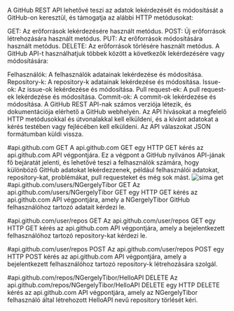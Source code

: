 A GitHub REST API lehetővé teszi az adatok lekérdezését és módosítását a GitHub-on keresztül, és támogatja az alábbi HTTP metódusokat:

GET: Az erőforrások lekérdezésére használt metódus.
POST: Új erőforrások létrehozására használt metódus.
PUT: Az erőforrások módosítására használt metódus.
DELETE: Az erőforrások törlésére használt metódus.
A GitHub API-t használhatjuk többek között a következők lekérdezésére vagy módosítására:

Felhasználók: A felhasználók adatainak lekérdezése és módosítása.
Repository-k: A repository-k adatainak lekérdezése és módosítása.
Issue-ok: Az issue-ok lekérdezése és módosítása.
Pull request-ek: A pull request-ek lekérdezése és módosítása.
Commit-ok: A commit-ok lekérdezése és módosítása.
A GitHub REST API-nak számos verziója létezik, és dokumentációja elérhető a GitHub webhelyén. Az API hívásokat a megfelelő HTTP metódusokkal és útvonalakkal kell elküldeni, és a kívánt adatokat a kérés testében vagy fejlécében kell elküldeni. Az API válaszokat JSON formátumban küldi vissza.

#api.github.com GET
A api.github.com GET egy HTTP GET kérés az api.github.com API végpontjára. Ez a végpont a GitHub nyilvános API-jának fő bejáratát jelenti, és lehetővé teszi a felhasználók számára, hogy különböző GitHub adatokat lekérdezzenek, például felhasználói adatokat, repository-kat, problémákat, pull requesteket és még sok mást.
![sima get](https://i.imgur.com/fkICs3U.png)
#api.github.com/users/NGergelyTibor GET
Az api.github.com/users/NGergelyTibor GET egy HTTP GET kérés az api.github.com API végpontjára, amely a NGergelyTibor GitHub felhasználóhoz tartozó adatait kérdezi le.

#api.github.com/user/repos GET
Az api.github.com/user/repos GET egy HTTP GET kérés az api.github.com API végpontjára, amely a bejelentkezett felhasználóhoz tartozó repository-kat kérdezi le.

#api.github.com/user/repos POST
Az api.github.com/user/repos POST egy HTTP POST kérés az api.github.com API végpontjára, amely a bejelentkezett felhasználóhoz tartozó repository-k létrehozására szolgál.

#api.github.com/repos/NGergelyTibor/HelloAPI DELETE
Az api.github.com/repos/NGergelyTibor/HelloAPI DELETE egy HTTP DELETE kérés az api.github.com API végpontjára, amely az NGergelyTibor felhasználó által létrehozott HelloAPI nevű repository törlését kéri.

